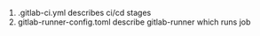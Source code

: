 1. .gitlab-ci.yml describes ci/cd stages
2. gitlab-runner-config.toml describe gitlab-runner which runs job

